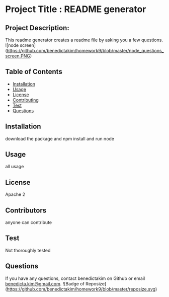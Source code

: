 
# Project Title : README generator
## Project Description:
This readme generator creates a readme file by asking you a few questions.
![node screen] (https://github.com/benedictakim/homework9/blob/master/node_questions_screen.PNG)
## Table of Contents
* [Installation](#installation)
* [Usage](#usage)
* [License](#license)
* [Contributing](#contributing)
* [Test](#test)
* [Questions](#questions)
## Installation
download the package and npm install and run node
## Usage
all usage
## License
Apache 2
## Contributors
anyone can contribute 
## Test
Not thoroughly tested
## Questions
If you have any questions, contact benedictakim on Github or email benedicta.kim@gmail.com.
![Badge of Reposize] (https://github.com/benedictakim/homework9/blob/master/reposize.svg)
